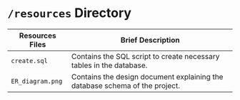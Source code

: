 # `/resources` Directory

| Resources Files | Brief Description |
|---|---|
| `create.sql` | Contains the SQL script to create necessary tables in the database. |
| `ER_diagram.png` | Contains the design document explaining the database schema of the project. |
